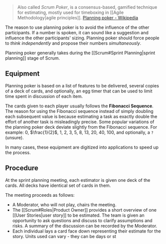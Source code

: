 > Also called *Scrum Poker*, is a consensus-based, gamified technique for estimating, mostly used for timeboxing in [[Agile Methodology|agile principles]]. [Planning poker - Wikipedia](https://en.wikipedia.org/wiki/Planning_poker)

The reason to use planning poker is to avoid the influence of the other participants. If a number is spoken, it can sound like a suggestion and influence the other participants' sizing. Planning poker should force people to *think independently* and propose their numbers *simultaneously*. 

Planning poker generally takes during the [[Scrum#Sprint Planning|sprint planning]] stage of Scrum.
## Equipment
Planning poker is based on a list of features to be delivered, several copies of a deck of cards, and optionally, an egg timer that can be used to limit time spent in discussion of each item. 

The cards given to each player usually follows the **Fibonacci Sequence**. The reason for using the Fibonacci sequence instead of simply doubling each subsequent value is because estimating a task as exactly double the effort of another task is misleadingly precise. Some popular variations of the planning poker deck deviate slightly from the Fibonacci sequence. For example: 0, $\frac{1}{2}$, 1, 2, 3, 5, 8, 13, 20, 40, 100, and optionally, a `?` (unsure).

In many cases, these equipment are digitized into applications to speed up the process.
## Procedure
At the sprint planning meeting, each estimator is given one deck of the cards. All decks have identical set of cards in them.

The meeting proceeds as follows:
- A Moderator, who will not play, chairs the meeting.
- The [[Scrum#Roles|Product Owner]] provides a short overview of one [[User Stories|user story]] to be estimated. The team is given an opportunity to ask questions and discuss to clarify assumptions and risks. A summary of the discussion can be recorded by the Moderator.
- Each individual lays a card face down representing their estimate for the story. Units used can vary - they can be days or st
